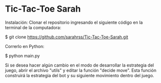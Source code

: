 # Tic-Tac-Toe Sarah
 
Instalación: Clonar el repositorio ingresando el siguiente código en la terminal de la computadora:

$ git clone https://github.com/sarahrss/Tic-Tac-Toe-Sarah.git 

Correrlo en Python:

$ python main.py

Si se desea hacer algún cambio en el modo de desarrollar la estrategia del juego, abrir el archivo "utils" y editar la función "decide move". Esta función construirá la estrategia del bot y su siguiente movimiento dentro del juego.